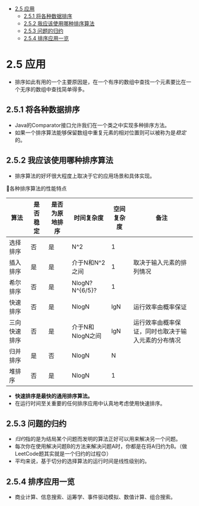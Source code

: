 - [2.5 应用](#25-应用)
  - [2.5.1 将各种数据排序](#251-将各种数据排序)
  - [2.5.2 我应该使用哪种排序算法](#252-我应该使用哪种排序算法)
  - [2.5.3 问题的归约](#253-问题的归约)
  - [2.5.4 排序应用一览](#254-排序应用一览)
# 2.5 应用
* 排序如此有用的一个主要原因是，在一个有序的数组中查找一个元素要比在一个无序的数组中查找简单得多。

## 2.5.1 将各种数据排序
* Java的Comparator接口允许我们在一个类之中实现多种排序方法。
* 如果一个排序算法能够保留数组中重复元素的相对位置则可以被称为是*稳定*的。

## 2.5.2 我应该使用哪种排序算法
* 排序算法的好坏很大程度上取决于它的应用场景和具体实现。

🚩各种排序算法的性能特点

|算法|是否稳定|是否为原地排序|时间复杂度|空间复杂度|备注|
|----|----|----|----|----|----|
|选择排序|否|是|N^2|1||
|插入排序|是|是|介于N和N^2之间|1|取决于输入元素的排列情况|
|希尔排序|否|是|NlogN?N^{6/5}?|1||
|快速排序|否|是|NlogN|lgN|运行效率由概率保证|
|三向快速排序|否|是|介于N和NlogN之间|lgN|运行效率由概率保证，同时也取决于输入元素的分布情况|
|归并排序|是|否|NlogN|N||
|堆排序|否|是|NlogN|1||

* **快速排序是最快的通用排序算法。**
* 在运行时间至关重要的任何排序应用中认真地考虑使用快速排序。

## 2.5.3 问题的归约
* *归约*指的是为结局某个问题而发明的算法正好可以用来解决另一个问题。
* 每次你在使用解决问题B的方法来解决问题A时，你都是在将A归约为B。（做LeetCode题其实就是一个归约的过程😊）
* 平均来说，基于切分的选择算法的运行时间是线性级别的。

## 2.5.4 排序应用一览
* 商业计算、信息搜索、运筹学、事件驱动模拟、数值计算、组合搜索。